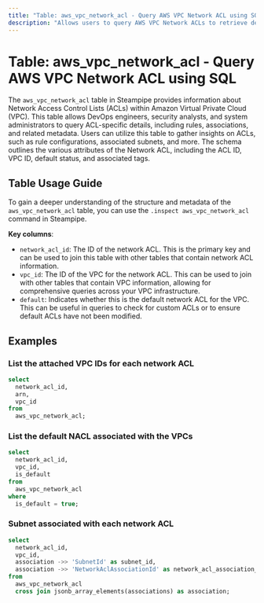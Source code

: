 ```yaml
---
title: "Table: aws_vpc_network_acl - Query AWS VPC Network ACL using SQL"
description: "Allows users to query AWS VPC Network ACLs to retrieve detailed information about network access control lists in a specific AWS VPC."
---
```


# Table: aws_vpc_network_acl - Query AWS VPC Network ACL using SQL

The `aws_vpc_network_acl` table in Steampipe provides information about Network Access Control Lists (ACLs) within Amazon Virtual Private Cloud (VPC). This table allows DevOps engineers, security analysts, and system administrators to query ACL-specific details, including rules, associations, and related metadata. Users can utilize this table to gather insights on ACLs, such as rule configurations, associated subnets, and more. The schema outlines the various attributes of the Network ACL, including the ACL ID, VPC ID, default status, and associated tags.

## Table Usage Guide

To gain a deeper understanding of the structure and metadata of the `aws_vpc_network_acl` table, you can use the `.inspect aws_vpc_network_acl` command in Steampipe.

**Key columns**:

- `network_acl_id`: The ID of the network ACL. This is the primary key and can be used to join this table with other tables that contain network ACL information.
- `vpc_id`: The ID of the VPC for the network ACL. This can be used to join with other tables that contain VPC information, allowing for comprehensive queries across your VPC infrastructure.
- `default`: Indicates whether this is the default network ACL for the VPC. This can be useful in queries to check for custom ACLs or to ensure default ACLs have not been modified.

## Examples

### List the attached VPC IDs for each network ACL

```sql
select
  network_acl_id,
  arn,
  vpc_id
from
  aws_vpc_network_acl;
```


### List the default NACL associated with the VPCs

```sql
select
  network_acl_id,
  vpc_id,
  is_default
from
  aws_vpc_network_acl
where
  is_default = true;
```


### Subnet associated with each network ACL

```sql
select
  network_acl_id,
  vpc_id,
  association ->> 'SubnetId' as subnet_id,
  association ->> 'NetworkAclAssociationId' as network_acl_association_id
from
  aws_vpc_network_acl
  cross join jsonb_array_elements(associations) as association;
```